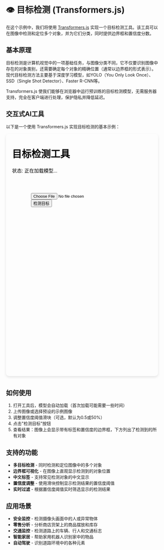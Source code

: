 # 👁️ 目标检测 (Transformers.js)

在这个示例中，我们将使用 [Transformers.js](https://huggingface.co/docs/transformers.js/index) 实现一个目标检测工具。该工具可以在图像中检测和定位多个对象，并为它们分类，同时提供边界框和置信度分数。

## 基本原理

目标检测是计算机视觉中的一项基础任务，与图像分类不同，它不仅要识别图像中存在的对象类别，还需要确定每个对象的精确位置（通常以边界框的形式表示）。现代目标检测方法主要基于深度学习模型，如YOLO（You Only Look Once）、SSD（Single Shot Detector）、Faster R-CNN等。

Transformers.js 使我们能够在浏览器中运行预训练的目标检测模型，无需服务器支持，完全在客户端进行处理，保护隐私并降低延迟。

## 交互式AI工具

以下是一个使用 Transformers.js 实现目标检测的基本示例：

<div style="position: relative; padding-bottom: 10px;">
<iframe id="目标检测示例" style="width: 100%; height: 800px; border: none; border-radius: 10px; box-shadow: 0 4px 8px rgba(0,0,0,0.1);" srcdoc='<!DOCTYPE html>
<html lang="zh">
<head>
    <title>Transformers.js 目标检测示例</title>
    <script src="https://cdn.jsdelivr.net/npm/@xenova/transformers@2.14.0"></script>
    <style>
        body {
            font-family: Arial, sans-serif;
            max-width: 900px;
            margin: 0 auto;
            padding: 20px;
        }
        .container {
            display: flex;
            flex-direction: column;
            gap: 20px;
        }
        /* 更多CSS样式 */
    </style>
</head>
<body>
    <h1>目标检测工具</h1>
    <div class="container">
        <div id="status">状态: 正在加载模型...</div>
        
        <div class="upload-container">
            <input type="file" id="image-upload" accept="image/*">
            <button id="detect-btn">检测目标</button>
        </div>
        
        <!-- 更多HTML内容 -->
    </div>

    <script>
        // 使用 Transformers.js 进行目标检测
        const { pipeline, RawImage } = window.transformers;
        
        // 初始化变量
        let objectDetector = null;
        let currentImage = null;
        
        // 加载模型
        async function loadModel() {
            try {
                objectDetector = await pipeline(&apos;object-detection&apos;, &apos;Xenova/yolos-tiny&apos;);
                // ...
            } catch (error) {
                console.error(&apos;模型加载错误:&apos;, error);
            }
        }
        
        // 更多JavaScript代码
        
        // 初始化
        loadModel();
    </script>
</body>
</html>
'></iframe>
</div>

## 如何使用

1. 打开工具后，模型会自动加载（首次加载可能需要一些时间）
2. 上传图像或选择预设的示例图像
3. 调整置信度阈值滑块（可选，默认为0.5或50%）
4. 点击"检测目标"按钮
5. 查看结果：图像上会显示带有标签和置信度的边界框，下方列出了检测到的所有对象

## 支持的功能

- **多目标检测** - 同时检测和定位图像中的多个对象
- **边界框可视化** - 在图像上直观显示检测到的对象位置
- **中文标签** - 支持常见检测对象的中文显示
- **置信度调整** - 使用滑块控制显示检测结果的置信度阈值
- **实时过滤** - 根据置信度阈值实时筛选显示的检测结果

## 应用场景

- **安全监控** - 检测摄像头画面中的人或异常物体
- **零售分析** - 分析商店货架上的商品摆放和库存
- **交通监控** - 检测道路上的车辆、行人和交通标志
- **智能家居** - 帮助家用机器人识别家中的物品
- **自动驾驶** - 识别道路环境中的各种元素
